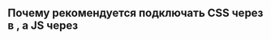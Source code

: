 ## Почему рекомендуется подключать CSS через <link> в <head>, а JS через <script> перед закрывающим </body>?

**CSS в &lt;head&gt;:**
- Позволяет браузеру загружать и применять стили до отображения контента, предотвращая мигание страницы.
- Обеспечивает корректное отображение элементов с самого начала загрузки.

**JS перед <\/body>:**
- Скрипты блокируют рендеринг, поэтому их размещение внизу позволяет сначала загрузить и отобразить весь HTML со стилями.
- Уменьшает вероятность ошибок при манипуляции элементами, которые ещё не созданы.
- Улучшает время до первого отрисованного контента.